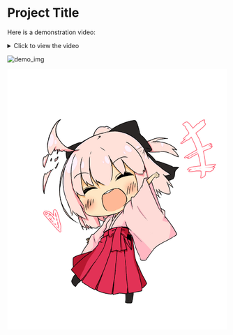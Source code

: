 # Project Title

Here is a demonstration video:

<!-- <video width="600" controls>
  <source src="https://github.com/0kitasan/demo/assets/62045828/27193b74-11e5-4481-9857-5b2d88785f9f" type="video/mp4">
  Your browser does not support the video tag.
</video> -->

<details>
  <summary>Click to view the video</summary>

  <video width="600" controls>
    <source src="https://github.com/0kitasan/demo/assets/62045828/27193b74-11e5-4481-9857-5b2d88785f9f" type="video/mp4">
    Your browser does not support the video tag.
  </video>

  [Download the video](https://github.com/0kitasan/demo/assets/62045828/27193b74-11e5-4481-9857-5b2d88785f9f)

</details>


![demo_img](https://0kitasan.github.io/images/me.jpeg)

<img src="demo.jpg" alt="Demo Image" width="600">
